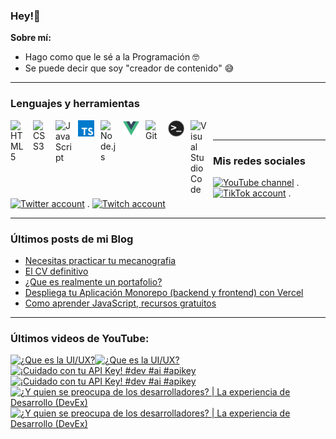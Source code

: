 ### Hey!👋
**Sobre mí:**
- Hago como que le sé a la Programación 🤓 
- Se puede decir que soy "creador de contenido" 😅

---
### Lenguajes y herramientas

<img align="left" alt="HTML5" width="26px" src="https://cdn.jsdelivr.net/gh/devicons/devicon/icons/html5/html5-original.svg" style="padding-right:10px;" />
<img align="left" alt="CSS3" width="26px" src="https://cdn.jsdelivr.net/gh/devicons/devicon/icons/css3/css3-original.svg" style="padding-right:10px;" />
<img align="left" alt="JavaScript" width="26px" src="https://cdn.jsdelivr.net/gh/devicons/devicon/icons/javascript/javascript-original.svg" style="padding-right:10px;" />
<img align="left" alt="Typescript" width="26px" src="https://raw.githubusercontent.com/github/explore/80688e429a7d4ef2fca1e82350fe8e3517d3494d/topics/typescript/typescript.png" style="padding-right:10px;" />
<img align="left" alt="Node.js" width="26px" src="https://cdn.jsdelivr.net/gh/devicons/devicon/icons/nodejs/nodejs-original.svg" style="padding-right:10px;" />
<img align="left" alt="Vue" width="26px" src="https://raw.githubusercontent.com/github/explore/80688e429a7d4ef2fca1e82350fe8e3517d3494d/topics/vue/vue.png" style="padding-right:10px;" />
<img align="left" alt="Git" width="26px" src="https://cdn.jsdelivr.net/gh/devicons/devicon/icons/git/git-original.svg" style="padding-right:10px;" />
<img align="left" alt="Terminal" width="26px" src="https://raw.githubusercontent.com/github/explore/d92924b1d925bb134e308bd29c9de6c302ed3beb/topics/terminal/terminal.png" style="padding-right:10px;" />
<img align="left" alt="Visual Studio Code" width="26px" src="https://cdn.jsdelivr.net/gh/devicons/devicon/icons/vscode/vscode-original.svg" style="padding-right:10px;" />

<br>

---
### Mis redes sociales

[![YouTube channel](https://img.shields.io/youtube/channel/subscribers/UCKMWXwHYoy920OFEN_BM5VQ?style=social)](https://www.youtube.com/@doneberdev)
 . [![TikTok account](https://img.shields.io/endpoint?logo=TikTok&style=social&url=https%3A%2F%2Fdoneber.dev%2Ftiktok-counter%2F)](https://www.tiktok.com/@doneberdev)
 . [![Twitter account](https://img.shields.io/twitter/follow/doneberdev?label=Followers&style=social)](https://twitter.com/doneberdev)
 . [![Twitch account](https://img.shields.io/twitch/status/doneberdev?style=social)](https://twitch.tv/doneberdev)
 
---
### Últimos posts de mi Blog

<!-- BLOG-POST-LIST:START -->
- [Necesitas practicar tu mecanografia](https://doneber.dev/blog/necesitas-practicar-tu-mecanografia/)
- [El CV definitivo](https://doneber.dev/blog/el-cv-definitivo/)
- [¿Que es realmente un portafolio?](https://doneber.dev/blog/que-es-realmente-un-portafolio/)
- [Despliega tu Aplicación Monorepo &lpar;backend y frontend&rpar; con Vercel](https://doneber.dev/blog/despliega-tu-aplicaci%C3%B3n-monorepo-backend-y-frontend-con-vercel/)
- [Como aprender JavaScript, recursos gratuitos](https://doneber.dev/blog/como-aprender-javascript-recursos-gratuitos/)
<!-- BLOG-POST-LIST:END -->
 
---
### Últimos videos de YouTube:

<!-- BEGIN YOUTUBE-CARDS -->
[![¿Que es la UI/UX?](https://ytcards.demolab.com/?id=SOOZTCOMdJU&title=%C2%BFQue+es+la+UI%2FUX%3F&lang=en&timestamp=1702854024&background_color=%230f0f0f&title_color=%23ffffff&stats_color=%23dedede&max_title_lines=1&width=250&border_radius=5&duration=52 "¿Que es la UI/UX?")](https://www.youtube.com/watch?v=SOOZTCOMdJU#gh-dark-mode-only)[![¿Que es la UI/UX?](https://ytcards.demolab.com/?id=SOOZTCOMdJU&title=%C2%BFQue+es+la+UI%2FUX%3F&lang=en&timestamp=1702854024&background_color=%230d1117&title_color=%23ffffff&stats_color=%23dedede&max_title_lines=1&width=250&border_radius=5&duration=52 "¿Que es la UI/UX?")](https://www.youtube.com/watch?v=SOOZTCOMdJU#gh-light-mode-only)
[![¡Cuidado con tu API Key! #dev #ai #apikey](https://ytcards.demolab.com/?id=0guEpUdveP0&title=%C2%A1Cuidado+con+tu+API+Key%21+%23dev+%23ai+%23apikey&lang=en&timestamp=1702731093&background_color=%230f0f0f&title_color=%23ffffff&stats_color=%23dedede&max_title_lines=1&width=250&border_radius=5&duration=46 "¡Cuidado con tu API Key! #dev #ai #apikey")](https://www.youtube.com/watch?v=0guEpUdveP0#gh-dark-mode-only)[![¡Cuidado con tu API Key! #dev #ai #apikey](https://ytcards.demolab.com/?id=0guEpUdveP0&title=%C2%A1Cuidado+con+tu+API+Key%21+%23dev+%23ai+%23apikey&lang=en&timestamp=1702731093&background_color=%230d1117&title_color=%23ffffff&stats_color=%23dedede&max_title_lines=1&width=250&border_radius=5&duration=46 "¡Cuidado con tu API Key! #dev #ai #apikey")](https://www.youtube.com/watch?v=0guEpUdveP0#gh-light-mode-only)
[![¿Y quien se preocupa de los desarrolladores? | La experiencia de Desarrollo (DevEx)](https://ytcards.demolab.com/?id=GHuWErpU-Gs&title=%C2%BFY+quien+se+preocupa+de+los+desarrolladores%3F+%7C+La+experiencia+de+Desarrollo+%28DevEx%29&lang=en&timestamp=1702222630&background_color=%230f0f0f&title_color=%23ffffff&stats_color=%23dedede&max_title_lines=1&width=250&border_radius=5&duration=730 "¿Y quien se preocupa de los desarrolladores? | La experiencia de Desarrollo (DevEx)")](https://www.youtube.com/watch?v=GHuWErpU-Gs#gh-dark-mode-only)[![¿Y quien se preocupa de los desarrolladores? | La experiencia de Desarrollo (DevEx)](https://ytcards.demolab.com/?id=GHuWErpU-Gs&title=%C2%BFY+quien+se+preocupa+de+los+desarrolladores%3F+%7C+La+experiencia+de+Desarrollo+%28DevEx%29&lang=en&timestamp=1702222630&background_color=%230d1117&title_color=%23ffffff&stats_color=%23dedede&max_title_lines=1&width=250&border_radius=5&duration=730 "¿Y quien se preocupa de los desarrolladores? | La experiencia de Desarrollo (DevEx)")](https://www.youtube.com/watch?v=GHuWErpU-Gs#gh-light-mode-only)
<!-- END YOUTUBE-CARDS -->
